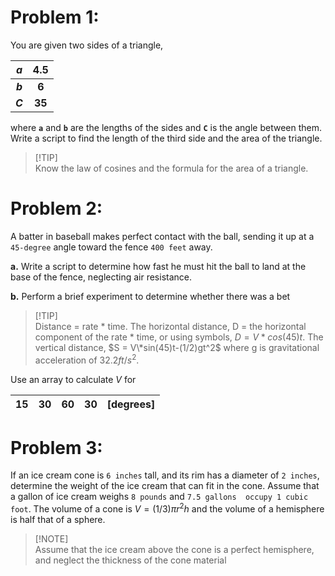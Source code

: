 
# Problem 1:

You are given two sides of a triangle,

|   $a$   |  4.5   |
|:-------:|:------:|
| **$b$** | **6**  |
| **$C$** | **35** |

where **`a`** and **`b`** are the lengths of the sides and **`C`** is the angle between them. Write a script to
find the length of the third side and the area of the triangle.

> \[!TIP]\
> Know the law of cosines and the formula for the area of a triangle.

# Problem 2:

A batter in baseball makes perfect contact with the ball, sending it up at a ```45-degree``` angle toward the fence `400 feet` away.

**a.** Write a script to determine how fast he must hit the ball to land at the base of the fence, neglecting air
resistance.

**b.** Perform a brief experiment to determine whether there was a bet

> \[!TIP]\
> Distance = rate * time. The horizontal distance, D = the horizontal component of the rate * time, or using symbols,  $D = V*cos(45)t$.
The vertical distance, $S = V\*sin(45)t-(1/2)gt^2$ where g is gravitational acceleration of $32.2 ft/s^2$.



Use an array to calculate $V$ for

| 15 | 30 | 60 | 30 | [degrees] |
|:--:|:--:|:--:|:--:|:---------:|

# Problem 3:

If an ice cream cone is ```6 inches``` tall, and its rim has a diameter of ```2 inches```, determine the weight of
the ice cream that can fit in the cone. Assume that a gallon of ice cream weighs ```8 pounds``` and ```7.5 gallons  occupy 1 cubic foot```.
The volume of a cone is $V = (1/3)πr^2h$ and the volume of a hemisphere is half that of a sphere.

> \[!NOTE]\
> Assume that the ice cream above the cone is a perfect hemisphere, and neglect
the thickness of the cone material
